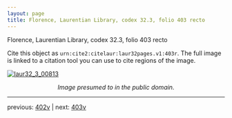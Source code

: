 ```yaml
---
layout: page
title: Florence, Laurentian Library, codex 32.3, folio 403 recto
---
```


Florence, Laurentian Library, codex 32.3, folio 403 recto

Cite this object as `urn:cite2:citelaur:laur32pages.v1:403r`.  The full image is linked to a citation tool you can use to cite regions of the image.

[![laur32_3_00813](http://www.homermultitext.org/iipsrv?IIIF=/project/homer/pyramidal/deepzoom/citelaur/laur32imgs/v1/laur32_3_00813.tif/full/800,/0/default.jpg)](http://www.homermultitext.org/ict2/?urn=urn:cite2:citelaur:laur32imgs.v1:laur32_3_00813) 

<p style="text-align: center; font-style: italic;">Image presumed to in the public domain.</p>

---

previous: [402v](../402v/) | next: [403v](../403v/)